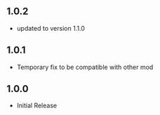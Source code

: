 ## 1.0.2
* updated to version 1.1.0

## 1.0.1
* Temporary fix to be compatible with other mod

## 1.0.0
* Initial Release